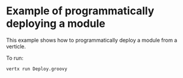 # Example of programmatically deploying a module

This example shows how to programmatically deploy a module from a verticle.

To run:

    vertx run Deploy.groovy
